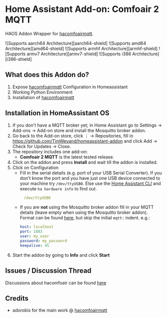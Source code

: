 # Home Assistant Add-on: Comfoair 2 MQTT

HAOS Addon Wrapper for [hacomfoairmqtt](https://github.com/adorobis/hacomfoairmqtt).

![Supports aarch64 Architecture][aarch64-shield] ![Supports amd64 Architecture][amd64-shield] ![Supports armhf Architecture][armhf-shield] ![Supports armv7 Architecture][armv7-shield] ![Supports i386 Architecture][i386-shield]

## What does this Addon do? 
1. Expose [hacomfoairmqtt](https://github.com/adorobis/hacomfoairmqtt) Configuration in Homeassistant
2. Working Python Environment
3. Installation of [hacomfoairmqtt](https://github.com/adorobis/hacomfoairmqtt)

## Installation in HomeAssistant OS
1. If you don't have a MQTT broker yet; in Home Assistant go to Settings → Add-ons → Add-on store and install the Mosquitto broker addon.
2. Go back to the Add-on store, click ⋮ → Repositories, fill in
https://github.com/TimWeyand/homeassistant-addon and click Add → Check for Updates -> Close.
3. The repository includes one add-on:
   - **Comfoair 2 MQTT** is the latest tested release.
4. Click on the addon and press **Install** and wait till the addon is installed.
5. Click on Configuration
   - Fill in the serial details (e.g. port of your USB Serial Converter). If you don't know the port and you have just one USB device connected to your machine try `/dev/ttyUSB0`. Else use the [Home Assistant CLI](https://www.home-assistant.io/common-tasks/os#home-assistant-via-the-command-line) and execute `ha hardware info` to find out. 
   ```yaml
        /dev/ttyUSB0
   ```
   - If you are **not** using the Mosquitto broker addon fill in your MQTT details (leave empty when using the Mosquitto broker addon). Format can be found [here](https://www.zigbee2mqtt.io/guide/configuration/mqtt.html#server-connection), but skip the initial `mqtt:` indent. e.g.: <br>
        ```yaml
        host: localhost
        port: 1883
        user: my_user
        password: my_password
        keepalive: 45
        ```
6. Start the addon by going to **Info** and click **Start**

## Issues / Discussion Thread
Discussions about hacomfoair can be found [here](https://community.home-assistant.io/t/zehnder-comfoair-ca350-integration-via-serial-connection-rs232-and-mqtt/173243/249)

## Credits

- adorobis for the main work @ [hacomfoairmqtt](https://github.com/adorobis/hacomfoairmqtt)

